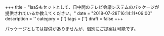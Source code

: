 +++
title = "IaaSもセットとして、日中間のテレビ会議システムのパッケージが提供されているか教えてください。"
date = "2018-07-28T16:14:11+09:00"
description = ''
category = ['']
tags = ['']
draft = false
+++

パッケージとしては提供がありませんが、個別にご提案は可能です。
